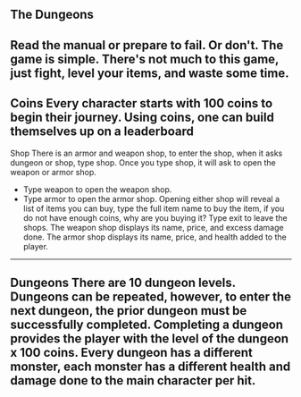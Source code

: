 The Dungeons
------------------------------------------------------------------------------------------------------------------------------------------------------------------
Read the manual or prepare to fail.
Or don't.
The game is simple.
There's not much to this game, just fight, level your items, and waste some time. 
------------------------------------------------------------------------------------------------------------------------------------------------------------------
Coins
Every character starts with 100 coins to begin their journey. Using coins, one can build themselves up on a leaderboard
------------------------------------------------------------------------------------------------------------------------------------------------------------------
Shop
There is an armor and weapon shop, to enter the shop, when it asks dungeon or shop, type shop.
Once you type shop, it will ask to open the weapon or armor shop.
- Type weapon to open the weapon shop.
- Type armor to open the armor shop.
Opening either shop will reveal a list of items you can buy, type the full item name to buy the item, if you do not have enough coins, why are you buying it?
Type exit to leave the shops. 
The weapon shop displays its name, price, and excess damage done.
The armor shop displays its name, price, and health added to the player.
------------------------------------------------------------------------------------------------------------------------------------------------------------------
Dungeons
There are 10 dungeon levels. 
Dungeons can be repeated, however, to enter the next dungeon, the prior dungeon must be successfully completed. 
Completing a dungeon provides the player with the level of the dungeon x 100 coins.
Every dungeon has a different monster, each monster has a different health and damage done to the main character per hit.
------------------------------------------------------------------------------------------------------------------------------------------------------------------
